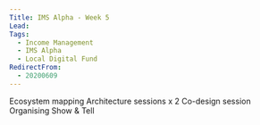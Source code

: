 ```yaml
---
Title: IMS Alpha - Week 5
Lead: 
Tags: 
  - Income Management
  - IMS Alpha
  - Local Digital Fund
RedirectFrom:
  - 20200609
---
```


Ecosystem mapping
Architecture sessions x 2
Co-design session
Organising Show & Tell